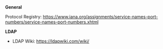 **General**

Protocol Registry: https://www.iana.org/assignments/service-names-port-numbers/service-names-port-numbers.xhtml





**LDAP**

- LDAP Wiki: https://ldapwiki.com/wiki/
